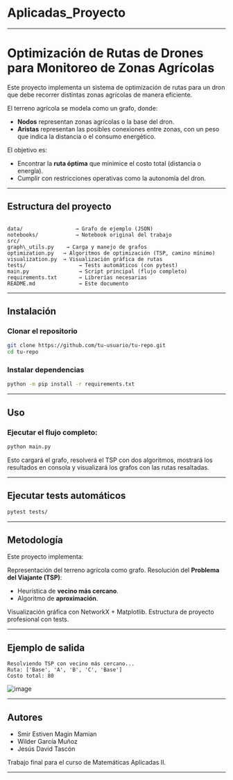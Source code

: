 # Aplicadas_Proyecto

---

# Optimización de Rutas de Drones para Monitoreo de Zonas Agrícolas

Este proyecto implementa un sistema de optimización de rutas para un dron que debe recorrer distintas zonas agrícolas de manera eficiente.

El terreno agrícola se modela como un grafo, donde:
- **Nodos** representan zonas agrícolas o la base del dron.
- **Aristas** representan las posibles conexiones entre zonas, con un peso que indica la distancia o el consumo energético.

El objetivo es:
- Encontrar la **ruta óptima** que minimice el costo total (distancia o energía).
- Cumplir con restricciones operativas como la autonomía del dron.

---

## Estructura del proyecto

```

data/                 → Grafo de ejemplo (JSON)
notebooks/            → Notebook original del trabajo
src/
graph\_utils.py    → Carga y manejo de grafos
optimization.py   → Algoritmos de optimización (TSP, camino mínimo)
visualization.py  → Visualización gráfica de rutas
tests/                 → Tests automáticos (con pytest)
main.py                → Script principal (flujo completo)
requirements.txt       → Librerías necesarias
README.md              → Este documento

````

---

## Instalación

### Clonar el repositorio

```bash
git clone https://github.com/tu-usuario/tu-repo.git
cd tu-repo
````

### Instalar dependencias

```bash
python -m pip install -r requirements.txt
```

---

## Uso

### Ejecutar el flujo completo:

```bash
python main.py
```

Esto cargará el grafo, resolverá el TSP con dos algoritmos, mostrará los resultados en consola y visualizará los grafos con las rutas resaltadas.

---

## Ejecutar tests automáticos

```bash
pytest tests/
```

---

## Metodología

Este proyecto implementa:

 Representación del terreno agrícola como grafo.
 Resolución del **Problema del Viajante (TSP)**:

* Heurística de **vecino más cercano**.
* Algoritmo de **aproximación**.

 Visualización gráfica con NetworkX + Matplotlib.
 Estructura de proyecto profesional con tests.

---

## Ejemplo de salida

```
Resolviendo TSP con vecino más cercano...
Ruta: ['Base', 'A', 'B', 'C', 'Base']
Costo total: 80
```
![image](https://github.com/user-attachments/assets/d0e03119-1d80-4f4b-a983-4e572390e6aa)



---

## Autores

* Smir Estiven Magin Mamian
* Wilder García Muñoz
* Jesús David Tascón

Trabajo final para el curso de Matemáticas Aplicadas II.

---

